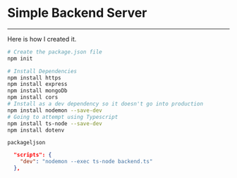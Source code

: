 # Simple Backend Server
---
Here is how I created it.
```bash
# Create the package.json file
npm init

# Install Dependencies
npm install https
npm install express
npm install mongoDb
npm install cors
# Install as a dev dependency so it doesn't go into production
npm install nodemon --save-dev
# Going to attempt using Typescript
npm install ts-node --save-dev
npm install dotenv

```
`packageljson`
```json
  "scripts": {
    "dev": "nodemon --exec ts-node backend.ts"
  },
  ```